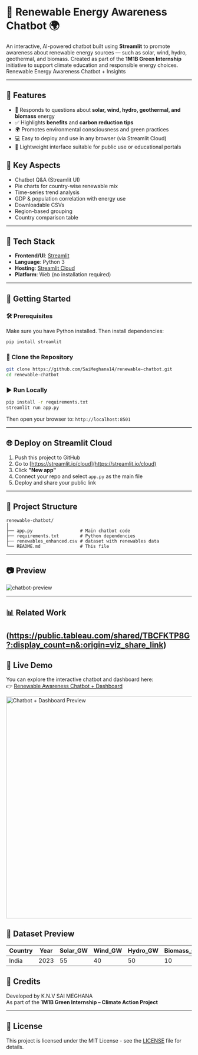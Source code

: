 
# 🌿 Renewable Energy Awareness Chatbot  🌍

An interactive, AI-powered chatbot built using **Streamlit** to promote awareness about renewable energy sources — such as solar, wind, hydro, geothermal, and biomass. Created as part of the **1M1B Green Internship** initiative to support climate education and responsible energy choices.
 Renewable Energy Awareness Chatbot + Insights

---

## 📌 Features

- 🤖 Responds to questions about **solar, wind, hydro, geothermal, and biomass** energy
- ✅ Highlights **benefits** and **carbon reduction tips**
- 🌍 Promotes environmental consciousness and green practices
- 💻 Easy to deploy and use in any browser (via Streamlit Cloud)
- 📱 Lightweight interface suitable for public use or educational portals

## 🚀 Key Aspects

- Chatbot Q&A (Streamlit UI)
- Pie charts for country-wise renewable mix
- Time-series trend analysis
- GDP & population correlation with energy use
- Downloadable CSVs
- Region-based grouping
- Country comparison table
---

## 🔧 Tech Stack

- **Frontend/UI**: [Streamlit](https://streamlit.io/)
- **Language**: Python 3
- **Hosting**: [Streamlit Cloud](https://streamlit.io/cloud)
- **Platform**: Web (no installation required)

---

## 🚀 Getting Started

### 🛠️ Prerequisites

Make sure you have Python installed. Then install dependencies:

```bash
pip install streamlit
```

### 📂 Clone the Repository

```bash
git clone https://github.com/SaiMeghana14/renewable-chatbot.git
cd renewable-chatbot
```

### ▶️ Run Locally

```bash
pip install -r requirements.txt
streamlit run app.py
```

Then open your browser to: `http://localhost:8501`

---

## 🌐 Deploy on Streamlit Cloud

1. Push this project to GitHub
2. Go to [https://streamlit.io/cloud](https://streamlit.io/cloud)
3. Click **"New app"**
4. Connect your repo and select `app.py` as the main file
5. Deploy and share your public link

---

## 📁 Project Structure

```
renewable-chatbot/
│
├── app.py                  # Main chatbot code
├── requirements.txt        # Python dependencies
├── renewables_enhanced.csv # dataset with renewables data
└── README.md               # This file
```

---

## 📷 Preview

![chatbot-preview](https://github.com/user-attachments/assets/e9f6f114-6834-41a0-9925-ae163aabfdcb)


---

## 📊 Related Work


(https://public.tableau.com/shared/TBCFKTP8G?:display_count=n&:origin=viz_share_link)
---

## 🌿 Live Demo

You can explore the interactive chatbot and dashboard here:  
👉 [Renewable Awareness Chatbot + Dashboard](https://SaiMeghana14.github.io/renewable-awareness-chatbot/)

<img src="https://yourdomain.com/chatbot-preview.gif" alt="Chatbot + Dashboard Preview" width="600"/>


## 📌 Dataset Preview

| Country     | Year | Solar_GW | Wind_GW | Hydro_GW | Biomass_GW | Geothermal_GW | Population_M | GDP_Billion_USD |
|-------------|------|----------|---------|----------|-------------|----------------|----------------|------------------|
| India       | 2023 | 55       | 40      | 50       | 10          | 0.5            | 1400           | 3200             |


## 📣 Credits

Developed by K.N.V SAI MEGHANA  
As part of the **1M1B Green Internship – Climate Action Project**

---

## 📄 License

This project is licensed under the MIT License - see the [LICENSE](LICENSE) file for details.
